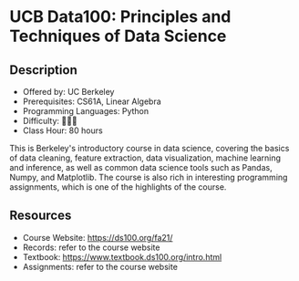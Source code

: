 # UCB Data100: Principles and Techniques of Data Science

## Description

- Offered by: UC Berkeley
- Prerequisites: CS61A, Linear Algebra
- Programming Languages: Python
- Difficulty: 🌟🌟🌟
- Class Hour: 80 hours

This is Berkeley's introductory course in data science, covering the basics of data cleaning, feature extraction, data visualization, machine learning and inference, as well as common data science tools such as Pandas, Numpy, and Matplotlib. The course is also rich in interesting programming assignments, which is one of the highlights of the course.

## Resources
- Course Website: <https://ds100.org/fa21/>
- Records: refer to the course website
- Textbook: <https://www.textbook.ds100.org/intro.html>
- Assignments: refer to the course website
